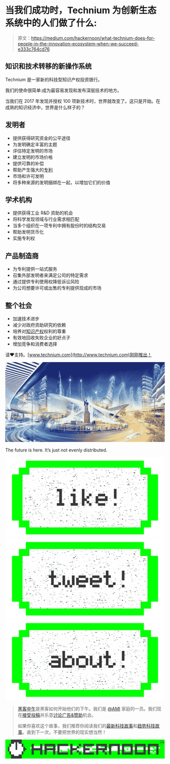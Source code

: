 # 当我们成功时，Technium 为创新生态系统中的人们做了什么:

> 原文：<https://medium.com/hackernoon/what-technium-does-for-people-in-the-innovation-ecosystem-when-we-succeed-e333c764cd76>

## 知识和技术转移的新操作系统

Technium 是一家新的科技型知识产权投资银行。

我们的使命很简单:成为最容易发现和发布深层技术的地方。

当我们在 2017 年发现并授权 100 项新技术时，世界就改变了。这只是开始。在成熟的知识经济中，世界是什么样子的？

## 发明者

*   提供获得研究资金的公平途径
*   为发明确定丰富的主题
*   评估特定发明的市场
*   建立发明的市场价格
*   提供可靠的补偿
*   帮助产生强大的[专利](https://hackernoon.com/tagged/patents)
*   市场和许可发明
*   将多种来源的发明捆绑在一起，以增加它们的价值

## 学术机构

*   提供获得工业 R&D 资助的机会
*   将科学发现领域与行业需求相匹配
*   当多个组织在一项专利中拥有股份时的结构交易
*   帮助发明货币化
*   实施专利权

## 产品制造商

*   为专利提供一站式服务
*   召集外部发明者来满足公司的特定需求
*   通过提供专利使用权降低诉讼风险
*   为公司想要许可或出售的专利提供现成的市场

## 整个社会

*   加速技术进步
*   减少对政府资助研究的依赖
*   培养对[知识产权](https://hackernoon.com/tagged/intellectual-property)权利的尊重
*   有效地回收失败企业的好点子
*   增加竞争和消费者选择

请❤支持。[www.technium.com](http://www.technium.com)刚刚推出！

![](img/093b034fda7cd626021ff91c58f7123d.png)

The future is here. It’s just not evenly distributed.

[![](img/50ef4044ecd4e250b5d50f368b775d38.png)](http://bit.ly/HackernoonFB)[![](img/979d9a46439d5aebbdcdca574e21dc81.png)](https://goo.gl/k7XYbx)[![](img/2930ba6bd2c12218fdbbf7e02c8746ff.png)](https://goo.gl/4ofytp)

> [黑客中午](http://bit.ly/Hackernoon)是黑客如何开始他们的下午。我们是 [@AMI](http://bit.ly/atAMIatAMI) 家庭的一员。我们现在[接受投稿](http://bit.ly/hackernoonsubmission)并乐意[讨论广告&赞助](mailto:partners@amipublications.com)机会。
> 
> 如果你喜欢这个故事，我们推荐你阅读我们的[最新科技故事](http://bit.ly/hackernoonlatestt)和[趋势科技故事](https://hackernoon.com/trending)。直到下一次，不要把世界的现实想当然！

[![](img/be0ca55ba73a573dce11effb2ee80d56.png)](https://goo.gl/Ahtev1)